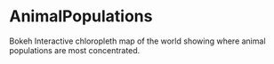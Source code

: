 # AnimalPopulations
Bokeh Interactive chloropleth map of the world showing where animal populations are most concentrated.

